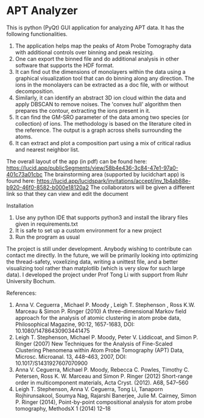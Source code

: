 # APT Analyzer

This is python (PyQt) GUI application for analyzing APT data. It has the following functionalities.

1.	The application helps map the peaks of Atom Probe Tomography data with additional controls over binning and peak resizing. 
2.	One can export the binned file and do additional analysis in other software that supports the HDF format.
3.	It can find out the dimensions of monolayers within the data using a graphical visualization tool that can do binning along any direction. The ions in the monolayers can be extracted as a doc file, with or without decomposition.
4.	Similarly, it can identify an abstract 3D ion cloud within the data and apply DBSCAN to remove noises. The 'convex hull' algorithm then prepares the contour, extracting the ions present in it.
5.	It can find the GM-SRO parameter of the data among two species (or collection) of ions. The methodology is based on the literature cited in the reference. The output is a graph across shells surrounding the atoms.
6.	It can extract and plot a composition part using a mix of critical radius and nearest neighbor list.

The overall layout of the app (in pdf) can be found here: https://lucid.app/publicSegments/view/58b4e436-3c84-47e1-97a0-401c73a01cbc
The brainstorming area (supported by lucidchart app) is found here: https://lucid.app/lucidspark/invitations/accept/inv_1b4ab88e-b920-46f0-8582-b000e18120a2
The collaborators will be given a different link so that they can view and edit the document

Installation

1.	Use any python IDE that supports python3 and install the library files given in requirements.txt
2.	It is safe to set up a custom environment for a new project
3.	Run the program as usual 

The project is still under development. Anybody wishing to contribute can contact me directly. In the future, we will be primarily looking into optimizing the thread-safety, voxelizing data, writing a unittest file, and a better visualizing tool rather than matplotlib (which is very slow for such large data). I developed the project under Prof Tong Li with support from Ruhr University Bochum. 

References:
1.	Anna V. Ceguerra , Michael P. Moody , Leigh T. Stephenson , Ross K.W. Marceau & Simon P. Ringer (2010) A three-dimensional Markov field approach for the analysis of atomic clustering in atom probe data, Philosophical Magazine, 90:12, 1657-1683, DOI: 10.1080/14786430903441475
2.	Leigh T. Stephenson, Michael P. Moody, Peter V. Liddicoat, and Simon P. Ringer (2007) New Techniques for the Analysis of Fine-Scaled Clustering Phenomena within Atom Probe Tomography (APT) Data, Microsc. Microanal. 13, 448–463, 2007, DOI: 10.1017/S1431927607070900 
3.	Anna V. Ceguerra, Michael P. Moody, Rebecca C. Powles, Timothy C. Petersen, Ross K. W. Marceau and Simon P. Ringer (2012) Short-range order in multicomponent materials, Acta Cryst. (2012). A68, 547–560
4.	Leigh T. Stephenson, Anna V. Ceguerra, Tong Li, Tanaporn Rojhirunsakool, Soumya Nag, Rajarshi Banerjee, Julie M. Cairney, Simon P. Ringer (2014), Point-by-point compositional analysis for atom probe tomography, MethodsX 1 (2014) 12–18
